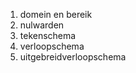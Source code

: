    1. domein en bereik 
   2. nulwarden
   3. tekenschema 
   4. verloopschema 
   5. uitgebreidverloopschema
   